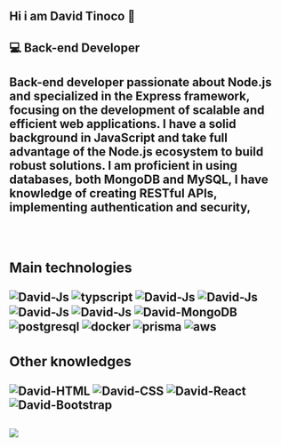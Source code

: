 ## Hi i am David Tinoco 👋


<h2>💻 Back-end Developer<h2>
<p>Back-end developer passionate about Node.js and specialized in the Express framework, focusing on the development of scalable and efficient web applications. I have a solid background in JavaScript and take full advantage of the Node.js ecosystem to build robust solutions. I am proficient in using databases, both MongoDB and MySQL, I have knowledge of creating RESTful APIs, implementing authentication and security,</p>



<div style="display: inline_block"><br>
 <h3>Main technologies</h3>

 <img align="center" alt="David-Js"  src="https://img.shields.io/badge/JavaScript-F7DF1E?style=for-the-badge&logo=javascript&logoColor=black"> 
 <img align="center" alt="typscript" src="https://img.shields.io/badge/TypeScript-007ACC?style=for-the-badge&logo=typescript&logoColor=white">
 <img align="center" alt="David-Js"  src="https://img.shields.io/badge/Node.js-43853D?style=for-the-badge&logo=node.js&logoColor=white" />      
 <img align="center" alt="David-Js"  src="https://img.shields.io/badge/PHP-777BB4?style=for-the-badge&logo=php&logoColor=white"/>   
 <img align="center" alt="David-Js"  src="https://img.shields.io/badge/Laravel-FF2D20?style=for-the-badge&logo=laravel&logoColor=white" />
 <img align="center" alt="David-Js" src="https://img.shields.io/badge/MySQL-005C84?style=for-the-badge&logo=mysql&logoColor=white"/>
 <img align="center" alt="David-MongoDB" src="https://img.shields.io/badge/MongoDB-4EA94B?style=for-the-badge&logo=mongodb&logoColor=white">
 <img align="center" alt="postgresql" src="https://img.shields.io/badge/PostgreSQL-316192?style=for-the-badge&logo=postgresql&logoColor=white">
 <img align="center" alt="docker" src="https://img.shields.io/badge/docker-%230db7ed.svg?style=for-the-badge&logo=docker&logoColor=white">
 <img align="center" alt="prisma" src="https://img.shields.io/badge/Prisma-3982CE?style=for-the-badge&logo=Prisma&logoColor=white">
 <img align="center" alt="aws" src="https://img.shields.io/badge/AWS-%23FF9900.svg?style=for-the-badge&logo=amazon-aws&logoColor=white">
 
 
</div>
<div>
<h3 style="display: inline_block">Other knowledges </h3>
 <img align="center" alt="David-HTML"  src="https://img.shields.io/badge/HTML5-E34F26?style=for-the-badge&logo=html5&logoColor=white">
 <img align="center" alt="David-CSS"  src="https://img.shields.io/badge/CSS3-1572B6?style=for-the-badge&logo=css3&logoColor=white">
 <img align="center" alt="David-React"  src="https://img.shields.io/badge/React-20232A?style=for-the-badge&logo=react&logoColor=61DAFB">
  <img align="center" alt="David-Bootstrap" src="https://img.shields.io/badge/Bootstrap-563D7C?style=for-the-badge&logo=bootstrap&logoColor=white">
</div>

##
<a href="https://www.linkedin.com/in/david-maciel-36347518b/" target="_blank"><img src="https://img.shields.io/badge/-LinkedIn-%230077B5?style=for-the-badge&logo=linkedin&logoColor=white" target="_blank"></a> 

